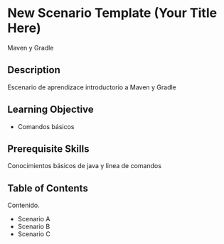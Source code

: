 # New Scenario Template (Your Title Here)

Maven y Gradle

## Description

Escenario de aprendizace introductorio a Maven y Gradle

## Learning Objective

- Comandos básicos

## Prerequisite Skills

Conocimientos básicos de java y linea de comandos

## Table of Contents

Contenido.

- Scenario A
- Scenario B
- Scenario C


